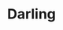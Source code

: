 ---
blog: http://blog.darlinghq.org/
codehost: https://github.com/https://github.com/darlinghq/darling
logohandle: darlinghq
sort: darlinghq
title: Darling
website: http://darlinghq.org/
---